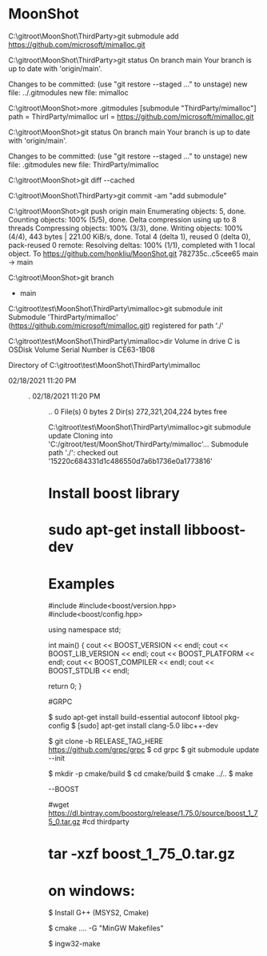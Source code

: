 # MoonShot

C:\gitroot\MoonShot\ThirdParty>git submodule add https://github.com/microsoft/mimalloc.git


C:\gitroot\MoonShot\ThirdParty>git status
On branch main
Your branch is up to date with 'origin/main'.

Changes to be committed:
  (use "git restore --staged <file>..." to unstage)
        new file:   ../.gitmodules
        new file:   mimalloc



C:\gitroot\MoonShot>more .gitmodules
[submodule "ThirdParty/mimalloc"]
        path = ThirdParty/mimalloc
        url = https://github.com/microsoft/mimalloc.git


C:\gitroot\MoonShot>git status
On branch main
Your branch is up to date with 'origin/main'.

Changes to be committed:
  (use "git restore --staged <file>..." to unstage)
        new file:   .gitmodules
        new file:   ThirdParty/mimalloc


C:\gitroot\MoonShot>git diff --cached

C:\gitroot\MoonShot\ThirdParty>git commit -am "add submodule"



C:\gitroot\MoonShot>git push origin main
Enumerating objects: 5, done.
Counting objects: 100% (5/5), done.
Delta compression using up to 8 threads
Compressing objects: 100% (3/3), done.
Writing objects: 100% (4/4), 443 bytes | 221.00 KiB/s, done.
Total 4 (delta 1), reused 0 (delta 0), pack-reused 0
remote: Resolving deltas: 100% (1/1), completed with 1 local object.
To https://github.com/honkliu/MoonShot.git
   782735c..c5cee65  main -> main

C:\gitroot\MoonShot>git branch
* main

C:\gitroot\test\MoonShot\ThirdParty\mimalloc>git submodule init
Submodule 'ThirdParty/mimalloc' (https://github.com/microsoft/mimalloc.git) registered for path './'

C:\gitroot\test\MoonShot\ThirdParty\mimalloc>dir
 Volume in drive C is OSDisk
 Volume Serial Number is CE63-1B08

 Directory of C:\gitroot\test\MoonShot\ThirdParty\mimalloc

02/18/2021  11:20 PM    <DIR>          .
02/18/2021  11:20 PM    <DIR>          ..
               0 File(s)              0 bytes
               2 Dir(s)  272,321,204,224 bytes free

C:\gitroot\test\MoonShot\ThirdParty\mimalloc>git submodule update
Cloning into 'C:/gitroot/test/MoonShot/ThirdParty/mimalloc'...
Submodule path './': checked out '15220c684331d1c486550d7a6b1736e0a1773816'


# Install boost library

# sudo apt-get install libboost-dev
# Examples
#include <iostream>
#include<boost/version.hpp>
#include<boost/config.hpp>

using namespace std;

int main() {
    cout << BOOST_VERSION << endl;
    cout << BOOST_LIB_VERSION << endl;
    cout << BOOST_PLATFORM << endl;
    cout << BOOST_COMPILER << endl;
    cout << BOOST_STDLIB << endl;

  return 0;
}

#GRPC

 $ sudo apt-get install build-essential autoconf libtool pkg-config
  $ [sudo] apt-get install clang-5.0 libc++-dev

 $ git clone -b RELEASE_TAG_HERE https://github.com/grpc/grpc
 $ cd grpc
 $ git submodule update --init

 $ mkdir -p cmake/build
 $ cd cmake/build
 $ cmake ../..
 $ make

--BOOST

#wget https://dl.bintray.com/boostorg/release/1.75.0/source/boost_1_75_0.tar.gz
#cd thirdparty
# tar -xzf boost_1_75_0.tar.gz
 
# on windows: 

$ Install G++ (MSYS2, Cmake)

$ cmake ..\.. -G "MinGW Makefiles" 

$ ingw32-make
